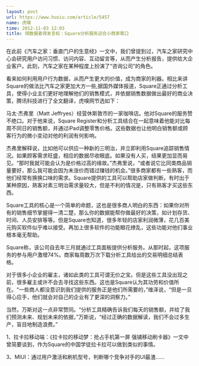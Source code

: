 ```yaml
---
layout: post
url: https://www.huxiu.com/article/5457
name: 虎嗅
time: 2012-11-03 12:03
title: 得数据者得发言权：Square分析服务迎合小商家胃口
---
```

在此前《汽车之家：垂直门户的生意经》一文中，我们曾提到过，汽车之家研究中心会研究用户访问习惯、访问内容、互动留言等，从而产生分析报告，提供给大企业客户。此刻，汽车之家在某种程度上扮演了“咨询公司”的角色。

看来如何利用用户行为数据，从而产生更大的价值，成为商家的利器。相比来讲Square的做法比汽车之家更加大方一些,据国外媒体报道，Square正通过分析工具，使得小业主们更好地理解他们的销售模式，并依据销售数据做出最好的商业决策，腾讯科技进行了全文翻译，虎嗅网节选如下：

马太·杰弗里（Matt Jeffryes）经营休斯敦市的一家咖啡店。他对Square的服务赞不绝口。对于他来说，Square Register和分析工具结合在一起意味着他能对比每周不同日的销售额，并通过iPad调整零售价格。这些数据也让他明白销售额或顾客行为的微小变动对他的利润有何影响。

杰弗里解释说，比如他可以供应一种新的三明治，并立即利用Square追踪销售情况。如果顾客需求旺盛，相应的数据尽收眼底。如果没有人买，结果更加显而易见。“那时我就可能会认为是价格过高的缘故。”杰弗里说，“或者说它比同类商品销量要好，那么我可能会因为未涨价而错过赚钱的机会。”很多商家都有一些熟客，而他们经常有换换口味的需求。Square提供的工具可以帮助店家做判断。有时出于某种原因，熟客对素三明治需求量较大，但是不利的情况是，只有熟客才买这些东西。

Square工具的核心是一个简单的命题，这也是很多商人明白的东西：如果你对所有的销售细节掌握得一清二楚，那么你的数据能帮你做最好的决策，如计划存货、时间、人员安排等等。但是Square也知道，很多年轻的店家利润微薄，花几百美元购买软件似乎难以接受。再加上很多软件的功能眼花缭乱，这些功能对他们事业根本毫无帮助。

Square称，该公司自去年三月就通过工具面板提供分析服务。从那时起，这项服务的参与用户激增74%。商家每周数万次下载分析工具给出的交易明细总结表格。

对于很多小企业的雇主，诸如此类的工具可谓无价之宝。但是这些工具没出现之前，很多雇主或许不会去寻找这些东西。这也是Square认为其功劳和价值所在。“一些商人都没意识到我们提供的服务正是他们所需要的，”维泽说，“但是一旦得心应手，他们就会对自己的企业有了更深的洞察力。”

当然，万斯对这一点非常赞同。“分析工具精确告诉我们每天的销售额，并给了我们预测未来、规划未来的依据，”万斯说，“经过正确的数据解读，我们不会过多生产，盲目地制造浪费。”

1、拉卡拉移动端：《拉卡拉的移动梦：抢占手机第一屏 强铺移动刷卡器》一文中曾简要谈到，作为Square的中国学徒拉卡拉可以做到类似的事情。

3、MIUI：通过用户激活和刷机型号，判断哪个竞争对手的UI最渣……

